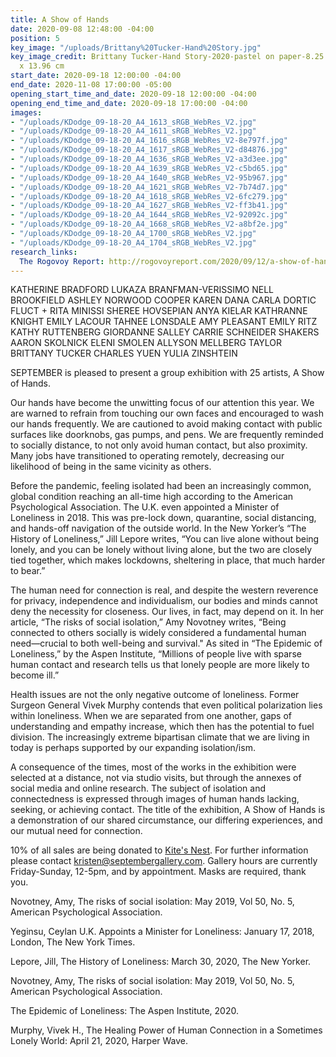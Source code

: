 ```yaml
---
title: A Show of Hands
date: 2020-09-08 12:48:00 -04:00
position: 5
key_image: "/uploads/Brittany%20Tucker-Hand%20Story.jpg"
key_image_credit: Brittany Tucker-Hand Story-2020-pastel on paper-8.25 x 5.5 inches-20.96
  x 13.96 cm
start_date: 2020-09-18 12:00:00 -04:00
end_date: 2020-11-08 17:00:00 -05:00
opening_start_time_and_date: 2020-09-18 12:00:00 -04:00
opening_end_time_and_date: 2020-09-18 17:00:00 -04:00
images:
- "/uploads/KDodge_09-18-20_A4_1613_sRGB_WebRes_V2.jpg"
- "/uploads/KDodge_09-18-20_A4_1611_sRGB_WebRes_V2.jpg"
- "/uploads/KDodge_09-18-20_A4_1616_sRGB_WebRes_V2-8e797f.jpg"
- "/uploads/KDodge_09-18-20_A4_1617_sRGB_WebRes_V2-d84876.jpg"
- "/uploads/KDodge_09-18-20_A4_1636_sRGB_WebRes_V2-a3d3ee.jpg"
- "/uploads/KDodge_09-18-20_A4_1639_sRGB_WebRes_V2-c5bd65.jpg"
- "/uploads/KDodge_09-18-20_A4_1640_sRGB_WebRes_V2-95b967.jpg"
- "/uploads/KDodge_09-18-20_A4_1621_sRGB_WebRes_V2-7b74d7.jpg"
- "/uploads/KDodge_09-18-20_A4_1618_sRGB_WebRes_V2-6fc279.jpg"
- "/uploads/KDodge_09-18-20_A4_1627_sRGB_WebRes_V2-ff3b41.jpg"
- "/uploads/KDodge_09-18-20_A4_1644_sRGB_WebRes_V2-92092c.jpg"
- "/uploads/KDodge_09-18-20_A4_1668_sRGB_WebRes_V2-a8bf2e.jpg"
- "/uploads/KDodge_09-18-20_A4_1700_sRGB_WebRes_V2.jpg"
- "/uploads/KDodge_09-18-20_A4_1704_sRGB_WebRes_V2.jpg"
research_links:
  The Rogovoy Report: http://rogovoyreport.com/2020/09/12/a-show-of-hands-exhibit-at-september-gallery/
---
```


KATHERINE BRADFORD 
LUKAZA BRANFMAN-VERISSIMO 
NELL BROOKFIELD
ASHLEY NORWOOD COOPER 
KAREN DANA
CARLA DORTIC
FLUCT + RITA MINISSI
SHEREE HOVSEPIAN
ANYA KIELAR
KATHRANNE KNIGHT
EMILY LACOUR
TAHNEE LONSDALE
AMY PLEASANT
EMILY RITZ
KATHY RUTTENBERG 
GIORDANNE SALLEY
CARRIE SCHNEIDER
SHAKERS
AARON SKOLNICK
ELENI SMOLEN
ALLYSON MELLBERG TAYLOR 
BRITTANY TUCKER
CHARLES YUEN
YULIA ZINSHTEIN

SEPTEMBER is pleased to present a group exhibition with 25 artists, A Show of Hands. 

Our hands have become the unwitting focus of our attention this year. We are warned to refrain from touching our own faces and encouraged to wash our hands frequently. We are cautioned to avoid making contact with public surfaces like doorknobs, gas pumps, and pens. We are frequently reminded to socially distance, to not only avoid human contact, but also proximity. Many jobs have transitioned to operating remotely, decreasing our likelihood of being in the same vicinity as others.

Before the pandemic, feeling isolated had been an increasingly common, global condition reaching an all-time high according to the American Psychological Association.  The U.K. even appointed a Minister of Loneliness in 2018.  This was pre-lock down, quarantine, social distancing, and hands-off navigation of the outside world. In the New Yorker’s “The History of Loneliness,” Jill Lepore writes, “You can live alone without being lonely, and you can be lonely without living alone, but the two are closely tied together, which makes lockdowns, sheltering in place, that much harder to bear.” 

The human need for connection is real, and despite the western reverence for privacy, independence and individualism, our bodies and minds cannot deny the necessity for closeness. Our lives, in fact, may depend on it. In her article, “The risks of social isolation,” Amy Novotney writes, “Being connected to others socially is widely considered a fundamental human need—crucial to both well-being and survival."  As sited in “The Epidemic of Loneliness,” by the Aspen Institute, “Millions of people live with sparse human contact and research tells us that lonely people are more likely to become ill.” 

Health issues are not the only negative outcome of loneliness. Former Surgeon General Vivek Murphy contends that even political polarization lies within loneliness.  When we are separated from one another, gaps of understanding and empathy increase, which then has the potential to fuel division. The increasingly extreme bipartisan climate that we are living in today is perhaps supported by our expanding isolation/ism. 

A consequence of the times, most of the works in the exhibition were selected at a distance, not via studio visits, but through the annexes of social media and online research. The subject of isolation and connectedness is expressed through images of human hands lacking, seeking, or achieving contact. The title of the exhibition, A Show of Hands is a demonstration of our shared circumstance, our differing experiences, and our mutual need for connection. 

10% of all sales are being donated to [Kite's Nest](https://www.kitesnest.org/). For further information please contact kristen@septembergallery.com. Gallery hours are currently Friday-Sunday, 12-5pm, and by appointment. Masks are required, thank you.

  Novotney, Amy, The risks of social isolation: May 2019, Vol 50, No. 5, American Psychological Association.

  Yeginsu, Ceylan U.K. Appoints a Minister for Loneliness: January 17, 2018, London, The New York Times.

  Lepore, Jill, The History of Loneliness: March 30, 2020, The New Yorker.

  Novotney, Amy, The risks of social isolation: May 2019, Vol 50, No. 5, American Psychological Association.

  The Epidemic of Loneliness: The Aspen Institute, 2020.

  Murphy, Vivek H., The Healing Power of Human Connection in a Sometimes Lonely World: April 21, 2020, Harper Wave.

